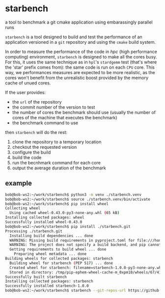 # starbench
a tool to benchmark a git cmake application using embarassingly parallel runs

`starbench` is a tool designed to build and test the performance of an application versioned in a `git` repository and using the `cmake` build system.

In order to measure the performance of the code in *hpc* (high performance computing) environment, `starbench` is designed to make all the cores busy. For this, it uses the same technique as in `hpl`'s `stardgemm` test (that's where the 'star' prefix comes from): the same code is run on each `CPU` core. This way, we performances measures are expected to be more realistic, as the cores won't benefit from the unrealistic boost provided by the memory cache of unued cores.

If the user provides:
- the `url` of the repository
- the commit number of the version to test
- the number of cores the benchmark should use (usually the number of cores of the machine that executes the benchmark)
- the benchmark command to use

then `starbench` will do the rest:
1. clone the repository to a temporary location
2. checkout the requested version
3. configure the build
4. build the code
5. run the becnhmark command for each core
6. output the average duration of the benchmark

## example

```sh
bob@bob-ws2:~/work/starbench$ python3 -m venv ./starbench.venv
bob@bob-ws2:~/work/starbench$ source ./starbench.venv/bin/activate
bob@bob-ws2:~/work/starbench$ pip install wheel
Collecting wheel
  Using cached wheel-0.43.0-py3-none-any.whl (65 kB)
Installing collected packages: wheel
Successfully installed wheel-0.43.0
bob@bob-ws2:~/work/starbench$ pip install ./starbench.git
Processing ./starbench.git
  Installing build dependencies ... done
  WARNING: Missing build requirements in pyproject.toml for file:///home/bob/work/starbench/starbench.git.
  WARNING: The project does not specify a build backend, and pip cannot fall back to setuptools without 'wheel'.
  Getting requirements to build wheel ... done
    Preparing wheel metadata ... done
Building wheels for collected packages: starbench
  Building wheel for starbench (PEP 517) ... done
  Created wheel for starbench: filename=starbench-1.0.0-py3-none-any.whl size=8011 sha256=a98c590fbc481722aed3512ae6345cce741615a17c24e67dc88070f85b616c4c
  Stored in directory: /tmp/pip-ephem-wheel-cache-m_0xpm10/wheels/67/41/37/debf4c9251b719f84456398e144dffaa34d18ab336b529dc53
Successfully built starbench
Installing collected packages: starbench
Successfully installed starbench-1.0.0
bob@bob-ws2:~/work/starbench$ starbench --git-repos-url https://github.com/hibridon/hibridon --code-version a3bed1c3ccfbca572003020d3e3d3b1ff3934fad --git-user g-raffy --git-pass-file "$HOME/.github/personal_access_tokens/bench.hibridon.cluster.ipr.univ-rennes1.fr.pat" --num-cores 2 --output-dir=/tmp/hibench --cmake-path=/opt/cmake/cmake-3.23.0/bin/cmake --cmake-option=-DCMAKE_BUILD_TYPE=Release --cmake-option=-DBUILD_TESTING=ON --benchmark-command='ctest --output-on-failure -L ^arch4_quick$'
```
